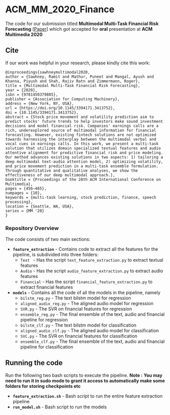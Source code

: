 # ACM_MM_2020_Finance
The code for our submission titled  **Multimodal Multi-Task Financial Risk Forecasting** [[Paper](https://dl.acm.org/doi/10.1145/3394171.3413752)] which got accepted for **oral** presentation at **ACM Multimedia 2020**

## Cite
If our work was helpful in your research, please kindly cite this work:
```
@inproceedings{sawhneymultimodal2020,
author = {Sawhney, Ramit and Mathur, Puneet and Mangal, Ayush and Khanna, Piyush and Shah, Rajiv Ratn and Zimmermann, Roger},
title = {Multimodal Multi-Task Financial Risk Forecasting},
year = {2020},
isbn = {9781450379885},
publisher = {Association for Computing Machinery},
address = {New York, NY, USA},
url = {https://doi.org/10.1145/3394171.3413752},
doi = {10.1145/3394171.3413752},
abstract = {Stock price movement and volatility prediction aim to predict stocks' future trends to help investors make sound investment decisions and model financial risk. Companies' earnings calls are a rich, underexplored source of multimodal information for financial forecasting. However, existing fintech solutions are not optimized towards harnessing the interplay between the multimodal verbal and vocal cues in earnings calls. In this work, we present a multi-task solution that utilizes domain specialized textual features and audio attentive alignment for predictive financial risk and price modeling. Our method advances existing solutions in two aspects: 1) tailoring a deep multimodal text-audio attention model, 2) optimizing volatility, and price movement prediction in a multi-task ensemble formulation. Through quantitative and qualitative analyses, we show the effectiveness of our deep multimodal approach.},
booktitle = {Proceedings of the 28th ACM International Conference on Multimedia},
pages = {456–465},
numpages = {10},
keywords = {multi-task learning, stock prediction, finance, speech processing},
location = {Seattle, WA, USA},
series = {MM '20}
}
```

### Repository Overview

The code consists of two main sections: 
- **`feature_extraction`** - Contains code to extract all the features for the pipeline, is subdivided into three folders:
    - `Text ` - Has the script `text_feature_extraction.py` to extract textual features
    - `Audio` - Has the script `audio_feature_extraction.py` to extract audio features
    - `Financial` - Has the script `financial_feature_extraction.py` to extract financial features
- **`models`** - Contains all the code of all the models in the pipeline, namely
  - `bilstm_reg.py` - The text bilstm model for regression
  - `aligned_audio_reg.py` - The aligned audio model for regression
  - `SVR.py` - The SVR on financial features for regression
  - `ensemble_reg.py` - The final ensemble of the text, audio and financial pipeline for regression
  - `bilstm_clf.py` - The text bilstm model for classification
  - `aligned_audio_clf.py` - The aligned audio model for classification
  - `SVC.py` - The SVR on financial features for classification
  - `ensemble_clf.py` - The final ensemble of the text, audio and financial pipeline for classification

## Running the code
Run the following two bash scripts to execute the pipeline. **Note :** **You may need to run it in sudo mode to grant it access to automatically make some folders for storing checkpoints etc**


- **`feature_extraction.sh`** - Bash script to run the entire feature extraction pipeline
- **`run_model.sh`** - Bash script to run the models
